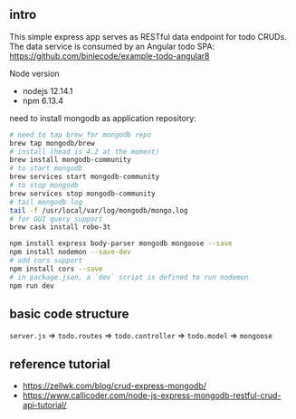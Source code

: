 
## intro

This simple express app serves as RESTful data endpoint for todo CRUDs.
The data service is consumed by an Angular todo SPA: https://github.com/binlecode/example-todo-angular8


Node version
- nodejs 12.14.1
- npm 6.13.4

need to install mongodb as application repository:

```bash
# need to tap brew for mongodb repo
brew tap mongodb/brew
# install (head is 4.2 at the moment)
brew install mongodb-community
# to start mongodb
brew services start mongodb-community
# to stop mongodb
brew services stop mongodb-community
# tail mongodb log
tail -f /usr/local/var/log/mongodb/mongo.log
# for GUI query support
brew cask install robo-3t
```

```bash
npm install express body-parser mongodb mongoose --save
npm install nodemon --save-dev
# add cors support
npm install cors --save
# in package.json, a `dev` script is defined to run nodemon
npm run dev
```

## basic code structure

`server.js` => `todo.routes` => `todo.controller` => `todo.model` => `mongoose`





## reference tutorial
- https://zellwk.com/blog/crud-express-mongodb/
- https://www.callicoder.com/node-js-express-mongodb-restful-crud-api-tutorial/




